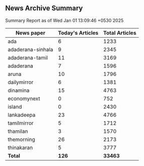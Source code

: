 <!-- @format -->
## News Archive Summary

Summary Report as of Wed Jan 01 13:09:46 +0530 2025

| News paper         | Today's Articles | Total Articles |
|--------------------|------------------|----------------|
| ada               | 6          | 1233        |
| adaderana-sinhala               | 9          | 2345        |
| adaderana-tamil               | 11          | 3169        |
| adaderana               | 7          | 1596        |
| aruna               | 10          | 1796        |
| dailymirror               | 6          | 1381        |
| dinamina               | 15          | 4763        |
| economynext               | 0          | 752        |
| island               | 0          | 2430        |
| lankadeepa               | 23          | 4766        |
| tamilmirror               | 5          | 1712        |
| thamilan               | 3          | 1570        |
| themorning               | 26          | 2173        |
| thinakaran               | 5          | 3777        |
| **Total**          | **126**      | **33463** |

